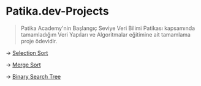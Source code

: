 # Patika.dev-Projects
> Patika Academy'nin Başlangıç Seviye Veri Bilimi Patikası kapsamında tamamladığım Veri Yapıları ve Algoritmalar eğitimine ait tamamlama proje ödevidir.

-> [Selection Sort](https://github.com/HuseyinOzt/Patika.dev-Projects/blob/main/SelectionSort.md)

-> [Merge Sort](https://github.com/HuseyinOzt/Patika.dev-Projects/blob/main/MergeSort.md)

-> [Binary Search Tree](https://github.com/HuseyinOzt/Patika.dev-Projects/blob/main/BinarySearchTree.md)
